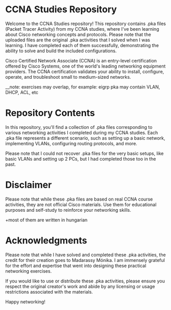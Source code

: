 # **CCNA Studies Repository**

Welcome to the CCNA Studies repository! This repository contains .pka files (Packet Tracer Activity) from my CCNA studies, where I've been learning about Cisco networking concepts and protocols. Please note that the uploaded files are the original .pka activities that I solved when I was learning. I have completed each of them successfully, demonstrating the ability to solve and build the included configurations.

Cisco Certified Network Associate (CCNA) is an entry-level certification offered by Cisco Systems, one of the world's leading networking equipment providers. The CCNA certification validates your ability to install, configure, operate, and troubleshoot small to medium-sized networks.

__note: exercises may overlap, for example: eigrp pka may contain VLAN, DHCP, ACL, etc 

# **Repository Contents**

In this repository, you'll find a collection of .pka files corresponding to various networking activities I completed during my CCNA studies. Each .pka file represents a different scenario, such as setting up a basic network, implementing VLANs, configuring routing protocols, and more.

Please note that I could not recover .pka files for the very basic setups, like basic VLANs and setting up 2 PCs, but I had completed those too in the past.

# **Disclaimer**

Please note that while these .pka files are based on real CCNA course activities, they are not official Cisco materials. Use them for educational purposes and self-study to reinforce your networking skills.

+most of them are written in hungarian

# **Acknowledgments**

Please note that while I have solved and completed these .pka activities, the credit for their creation goes to Madarassy Mónika. I am immensely grateful for the effort and expertise that went into designing these practical networking exercises.

If you would like to use or distribute these .pka activities, please ensure you respect the original creator's work and abide by any licensing or usage restrictions associated with the materials.

Happy networking!
